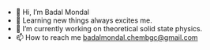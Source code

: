 - 👋 Hi, I’m Badal Mondal
- 👀 Learning new things always excites me.
- 🌱 I’m currently working on theoretical solid state physics.
- 📫 How to reach me badalmondal.chembgc@gmail.com

<!---
bmondal94/bmondal94 is a ✨ special ✨ repository because its `README.md` (this file) appears on your GitHub profile.
You can click the Preview link to take a look at your changes.
--->
